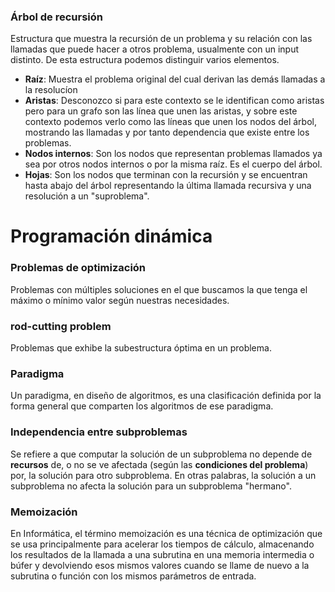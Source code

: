 ### Árbol de recursión
Estructura que muestra la recursión de un problema y su relación con las llamadas que puede hacer a otros problema, usualmente con un input distinto. De esta estructura podemos distinguir varios elementos.
- **Raíz**: Muestra el problema original del cual derivan las demás llamadas a la resolucíon
- **Aristas**: Desconozco si para este contexto se le identifican como aristas pero para un grafo son las línea que unen las aristas, y sobre este contexto podemos verlo como las líneas que unen los nodos del árbol, mostrando las llamadas y por tanto dependencia que existe entre los problemas. 
- **Nodos internos**: Son los nodos que representan problemas llamados ya sea por otros nodos internos o por la misma raíz. Es el cuerpo del árbol. 
- **Hojas**: Son los nodos que terminan con la recursión y se encuentran hasta abajo del árbol representando la última llamada recursiva y una resolución a un "suproblema".

# Programación dinámica

### Problemas de optimización
Problemas con múltiples soluciones en el que buscamos la que tenga el máximo o mínimo valor según nuestras necesidades. 

### rod-cutting problem
Problemas que exhibe la subestructura óptima en un problema. 

### Paradigma
Un paradigma, en diseño de algoritmos, es una clasificación definida por la forma general que comparten los algoritmos de ese paradigma. 

### Independencia entre subproblemas
Se refiere a que computar la solución de un subproblema no depende de **recursos** de, o no se ve afectada (según las **condiciones del problema**) por, la solución para otro subproblema. En otras palabras, la solución a un subproblema no afecta la solución para un subproblema "hermano". 

### Memoización
En Informática, el término memoización es una técnica de optimización que se usa principalmente para acelerar los tiempos de cálculo, almacenando los resultados de la llamada a una subrutina en una memoria intermedia o búfer y devolviendo esos mismos valores cuando se llame de nuevo a la subrutina o función con los mismos parámetros de entrada.
